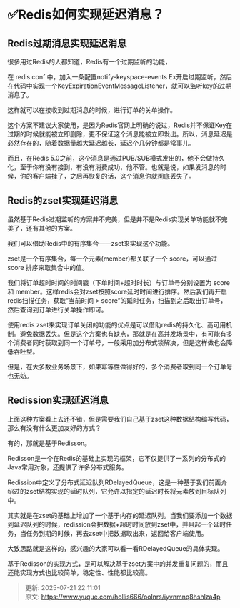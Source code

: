 # ✅Redis如何实现延迟消息？

## Redis过期消息实现延迟消息
很多用过Redis的人都知道，Redis有一个过期监听的功能，



在 redis.conf 中，加入一条配置notify-keyspace-events Ex开启过期监听，然后在代码中实现一个KeyExpirationEventMessageListener，就可以监听key的过期消息了。



这样就可以在接收到过期消息的时候，进行订单的关单操作。



这个方案不建议大家使用，是因为Redis官网上明确的说过，Redis并不保证Key在过期的时候就能被立即删除，更不保证这个消息能被立即发出。所以，消息延迟是必然存在的，随着数据量越大延迟越长，延迟个几分钟都是常事儿。



而且，在Redis 5.0之前，这个消息是通过PUB/SUB模式发出的，他不会做持久化，至于你有没有接到，有没有消费成功，他不管。也就是说，如果发消息的时候，你的客户端挂了，之后再恢复的话，这个消息你就彻底丢失了。

## Redis的zset实现延迟消息
虽然基于Redis过期监听的方案并不完美，但是并不是Redis实现关单功能就不完美了，还有其他的方案。



我们可以借助Redis中的有序集合——zset来实现这个功能。



zset是一个有序集合，每一个元素(member)都关联了一个 score，可以通过 score 排序来取集合中的值。



我们将订单超时时间的时间戳（下单时间+超时时长）与订单号分别设置为 score 和 member。这样redis会对zset按照score延时时间进行排序。然后我们再开启redis扫描任务，获取”当前时间 > score”的延时任务，扫描到之后取出订单号，然后查询到订单进行关单操作即可。



使用redis zset来实现订单关闭的功能的优点是可以借助redis的持久化、高可用机制。避免数据丢失。但是这个方案也有缺点，那就是在高并发场景中，有可能有多个消费者同时获取到同一个订单号，一般采用加分布式锁解决，但是这样做也会降低吞吐型。



但是，在大多数业务场景下，如果幂等性做得好的，多个消费者取到同一个订单号也无妨。

## Redission实现延迟消息
上面这种方案看上去还不错，但是需要我们自己基于zset这种数据结构编写代码，那么有没有什么更加友好的方式？



有的，那就是基于Redisson。



Redisson是一个在Redis的基础上实现的框架，它不仅提供了一系列的分布式的Java常用对象，还提供了许多分布式服务。



Redission中定义了分布式延迟队列RDelayedQueue，这是一种基于我们前面介绍过的zset结构实现的延时队列，它允许以指定的延迟时长将元素放到目标队列中。



其实就是在zset的基础上增加了一个基于内存的延迟队列。当我们要添加一个数据到延迟队列的时候，redission会把数据+超时时间放到zset中，并且起一个延时任务，当任务到期的时候，再去zset中把数据取出来，返回给客户端使用。



大致思路就是这样的，感兴趣的大家可以看一看RDelayedQueue的具体实现。



基于Redisson的实现方式，是可以解决基于zset方案中的并发重复问题的，而且还能实现方式也比较简单，稳定性、性能都比较高。





> 更新: 2025-07-21 22:11:01  
> 原文: <https://www.yuque.com/hollis666/oolnrs/iyvnmnq8hshlza4p>